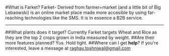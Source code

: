 #What is Farket?
Farket- Derived from farmer+market (and a little bit of Big Lebaowski) is an online market place made more accesible by using far-reaching technologies like the SMS. It is in essence a B2B service.
_______
##What plants does it target?
Currently Farket targets Wheat and Rice as they are the top 2 crops grown in India measured by weight.
##Are their more features planned?
Yus. Hold tight.
##Where can I get **help**?
If you're interested, leave a message at raghav.toshniwal@gmail.com

